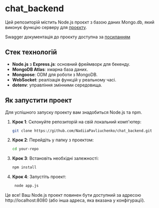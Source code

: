 # chat_backend

Цей репозиторій містить Node.js проєкт з базою даних Mongo.db, який виконує функцію серверу для [проєкту]().

Swagger документація до проєкту доступна за [посиланням](https://chat-backend-0hoy.onrender.com/api-docs/)

## Стек технологій

- **Node.js** з **Express.js**: основний фреймворк для бекенду.
- **MongoDB Atlas**: хмарна база даних.
- **Mongoose**: ODM для роботи з MongoDB.
- **WebSocket**: реалізація функцій у реальному часі.
- **dotenv**: управління змінними середовища.

## Як запустити проект

Для успішного запуску проекту вам знадобиться Node.js та npm.

1. **Крок 1**: Склонуйте репозиторій на свій локальний комп'ютер:

   ```bash
   git clone https://github.com/NadiiaPavliuchenko/chat_backend.git
   ```

2. **Крок 2**: Перейдіть у папку з проектом:

   ```bash
   cd your-repo
   ```

3. **Крок 3**: Встановіть необхідні залежності:

   ```bash
   npm install
   ```

4. **Крок 4**: Запустіть проект:

   ```bash
    node app.js
   ```

Це все! Ваш Node.js проект повинен бути доступний за адресою http://localhost:8080 (або інша адреса, яка вказана у конфігурації).
